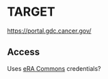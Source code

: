 
#	TARGET

https://portal.gdc.cancer.gov/



##	Access

Uses [eRA Commons](docs/eRACommons) credentials?


